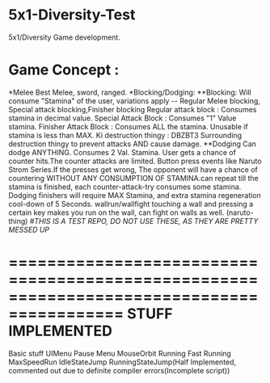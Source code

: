 # 5x1-Diversity-Test
5x1/Diversity Game development.
# Game Concept :
*Melee 
Best Melee, sword, ranged.
*Blocking/Dodging:
**Blocking:
Will consume "Stamina" of the user, variations apply -- Regular Melee blocking, Special attack blocking,Finisher blocking
Regular attack block : Consumes stamina in decimal value.
Special Attack Block : Consumes "1" Value stamina.
Finisher Attack Block : Consumes ALL the stamina. Unusable if stamina is less than MAX.
Ki destruction thingy : DBZBT3 Surrounding destruction thingy to prevent attacks AND cause damage.
**Dodging
Can dodge ANYTHING. Consumes 2 Val. Stamina.
User gets a chance of counter hits.The counter attacks are limited.
Button press events like Naruto Strom Series.If the presses get wrong, The opponent will have a chance of countering
WITHOUT ANY CONSUMPTION OF STAMINA.can repeat till the stamina is finished, each counter-attack-try consumes some stamina.
Dodging finishers will require MAX Stamina, and extra stamina regeneration cool-down of 5 Seconds.
wallrun/wallfight
touching a wall and pressing a certain key makes you run on the wall, can fight on walls as well.
(naruto-thing)
#*THIS IS A TEST REPO, DO NOT USE THESE, AS THEY ARE PRETTY MESSED UP*

==========================================================================================
STUFF IMPLEMENTED
==========================================================================================
Basic stuff
UIMenu
Pause Menu
MouseOrbit
Running
Fast Running
MaxSpeedRun
IdleStateJump
RunningStateJump(Half Implemented, commented out due to definite compiler errors(Incomplete script))


